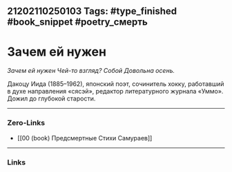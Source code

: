 21202110250103
Tags: #type_finished #book_snippet #poetry_смерть
---
# Зачем ей нужен

*Зачем ей нужен
Чей-то взгляд? Собой
Довольна осень.*

Дакоцу Иида (1885–1962), японский поэт, сочинитель хокку, работавший в духе направления «сясэй», редактор литературного журнала «Уммо». Дожил до глубокой старости. 

---
### Zero-Links
- [[00 (book) Предсмертные Стихи Самураев]]
---
### Links

